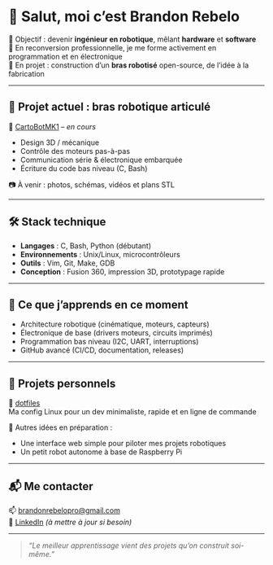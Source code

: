 # 👋 Salut, moi c’est Brandon Rebelo

🎯 Objectif : devenir **ingénieur en robotique**, mêlant **hardware** et **software**  
🔧 En reconversion professionnelle, je me forme activement en programmation et en électronique  
🌱 En projet : construction d’un **bras robotisé** open-source, de l’idée à la fabrication

---

## 🤖 Projet actuel : bras robotique articulé

🔗 [CartoBotMK1](https://github.com/brebelo/CartoBot-MK1) – *en cours*

- Design 3D / mécanique  
- Contrôle des moteurs pas-à-pas  
- Communication série & électronique embarquée  
- Écriture du code bas niveau (C, Bash)

📷 À venir : photos, schémas, vidéos et plans STL

---

## 🛠️ Stack technique

- **Langages** : C, Bash, Python (débutant)
- **Environnements** : Unix/Linux, microcontrôleurs
- **Outils** : Vim, Git, Make, GDB
- **Conception** : Fusion 360, impression 3D, prototypage rapide

---

## 🚧 Ce que j’apprends en ce moment

- Architecture robotique (cinématique, moteurs, capteurs)
- Électronique de base (drivers moteurs, circuits imprimés)
- Programmation bas niveau (I2C, UART, interruptions)
- GitHub avancé (CI/CD, documentation, releases)

---

## 🧪 Projets personnels

🔧 [dotfiles](https://github.com/brebelo/dotfiles)  
Ma config Linux pour un dev minimaliste, rapide et en ligne de commande

🧠 Autres idées en préparation :  
- Une interface web simple pour piloter mes projets robotiques  
- Un petit robot autonome à base de Raspberry Pi

---

## 📬 Me contacter

📫 brandonrebelopro@gmail.com  
🔗 [LinkedIn](https://www.linkedin.com/in/brandonrebelo) *(à mettre à jour si besoin)*

---

> *“Le meilleur apprentissage vient des projets qu’on construit soi-même.”*
